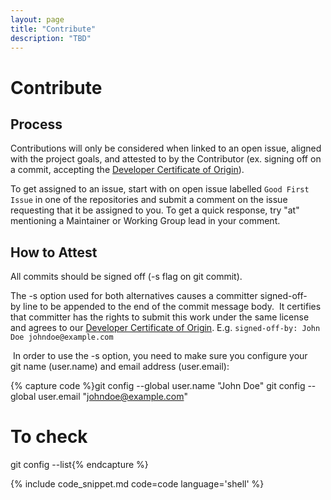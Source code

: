 ```yaml
---
layout: page
title: "Contribute"
description: "TBD"
---
```


# Contribute

## Process

Contributions will only be considered when linked to an open issue, aligned with the project goals, and attested to by the Contributor (ex. signing off on a commit, accepting the [Developer Certificate of Origin](https://developercertificate.org/)).

To get assigned to an issue, start with on open issue labelled `Good First Issue` in one of the repositories and submit a comment on the issue requesting that it be assigned to you.  To get a quick response, try "at" mentioning a Maintainer or Working Group lead in your comment.

## How to Attest

All commits should be signed off (-s flag on git commit).

The -s option used for both alternatives causes a committer signed-off-by line to be appended to the end of the commit message body.  It certifies that committer has the rights to submit this work under the same license and agrees to our [Developer Certificate of Origin](https://developercertificate.org/). E.g.
`signed-off-by: John Doe johndoe@example.com`

 In order to use the -s option, you need to make sure you configure your git name (user.name) and email address (user.email):

{% capture code %}git config --global user.name "John Doe"
git config --global user.email "johndoe@example.com"

# To check
git config --list{% endcapture %}

{% include code_snippet.md code=code language='shell' %}

